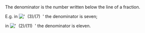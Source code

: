 The denominator is the number written below the line of a fraction.

E.g. in !['  (3)/(7)  '](../dictionary/equation_images/2107.1..png) the
denominator is seven;

in !['  (2)/(11)  '](../dictionary/equation_images/2107.2..png) the
denominator is eleven.
